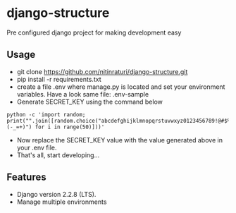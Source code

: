 # django-structure
Pre configured django project for making development easy

## Usage
- git clone https://github.com/nitinraturi/django-structure.git
- pip install -r requirements.txt
- create a file .env where manage.py is located and set your environment variables. Have a look same file: .env-sample
- Generate SECRET_KEY using the command below
```
python -c 'import random; print("".join([random.choice("abcdefghijklmnopqrstuvwxyz0123456789!@#$%^&*(-_=+)") for i in range(50)]))'
```
- Now replace the SECRET_KEY value with the value generated above in your .env file.
- That's all, start developing...

## Features
- Django version 2.2.8 (LTS).
- Manage multiple environments
